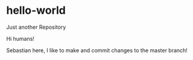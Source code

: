 # hello-world
Just another Repository

Hi humans!

Sebastian here, I like to make and commit changes to the master branch!
